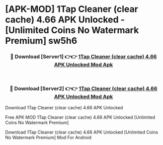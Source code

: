 # [APK-MOD] 1Tap Cleaner (clear cache) 4.66 APK Unlocked - [Unlimited Coins No Watermark Premium] sw5h6



<div align="center">
<h3>🔴 Download [Server1] 👉👉 <a href="https://momento.my/?title=1Tap_Cleaner_(clear_cache)_4.66_APK_Unlocked">1Tap Cleaner (clear cache) 4.66 APK Unlocked Mod Apk</a></h3><br>

<h3>🔴 Download [Server2] 👉👉 <a href="https://momento.my/?title=1Tap_Cleaner_(clear_cache)_4.66_APK_Unlocked">1Tap Cleaner (clear cache) 4.66 APK Unlocked Mod Apk</a></h3>
</div>



Download 1Tap Cleaner (clear cache) 4.66 APK Unlocked 

Free APK MOD 1Tap Cleaner (clear cache) 4.66 APK Unlocked [Unlimited Coins No Watermark Premium]

Download 1Tap Cleaner (clear cache) 4.66 APK Unlocked [Unlimited Coins No Watermark Premium] Mod For Android
